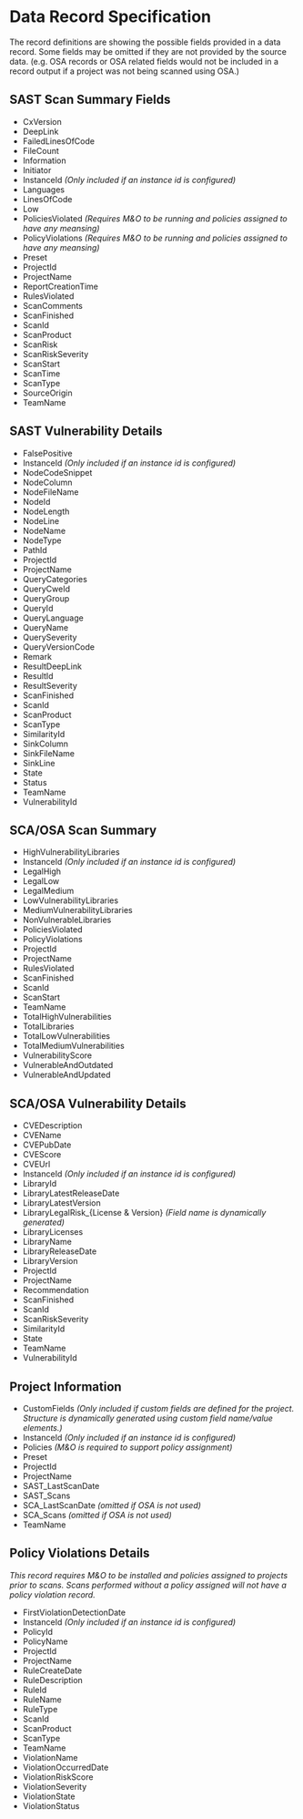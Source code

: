 # Data Record Specification

The record definitions are showing the possible fields provided in a data record.  Some fields may be omitted if they are not provided
by the source data.  (e.g. OSA records or OSA related fields would not be included in a record output if a project was not being scanned
using OSA.)



## SAST Scan Summary Fields

* CxVersion
* DeepLink
* FailedLinesOfCode
* FileCount
* Information
* Initiator
* InstanceId *(Only included if an instance id is configured)*
* Languages
* LinesOfCode
* Low
* PoliciesViolated *(Requires M&O to be running and policies assigned to have any meansing)*
* PolicyViolations *(Requires M&O to be running and policies assigned to have any meansing)*
* Preset
* ProjectId
* ProjectName
* ReportCreationTime
* RulesViolated
* ScanComments
* ScanFinished
* ScanId
* ScanProduct
* ScanRisk
* ScanRiskSeverity
* ScanStart
* ScanTime
* ScanType
* SourceOrigin
* TeamName


## SAST Vulnerability Details

* FalsePositive
* InstanceId *(Only included if an instance id is configured)*
* NodeCodeSnippet
* NodeColumn
* NodeFileName
* NodeId
* NodeLength
* NodeLine
* NodeName
* NodeType
* PathId
* ProjectId
* ProjectName
* QueryCategories
* QueryCweId
* QueryGroup
* QueryId
* QueryLanguage
* QueryName
* QuerySeverity
* QueryVersionCode
* Remark
* ResultDeepLink
* ResultId
* ResultSeverity
* ScanFinished
* ScanId
* ScanProduct
* ScanType
* SimilarityId
* SinkColumn
* SinkFileName
* SinkLine
* State
* Status
* TeamName
* VulnerabilityId


## SCA/OSA Scan Summary

* HighVulnerabilityLibraries
* InstanceId *(Only included if an instance id is configured)*
* LegalHigh
* LegalLow
* LegalMedium
* LowVulnerabilityLibraries
* MediumVulnerabilityLibraries
* NonVulnerableLibraries
* PoliciesViolated
* PolicyViolations
* ProjectId
* ProjectName
* RulesViolated
* ScanFinished
* ScanId
* ScanStart
* TeamName
* TotalHighVulnerabilities
* TotalLibraries
* TotalLowVulnerabilities
* TotalMediumVulnerabilities
* VulnerabilityScore
* VulnerableAndOutdated
* VulnerableAndUpdated


## SCA/OSA Vulnerability Details

* CVEDescription
* CVEName
* CVEPubDate
* CVEScore
* CVEUrl
* InstanceId *(Only included if an instance id is configured)*
* LibraryId
* LibraryLatestReleaseDate
* LibraryLatestVersion
* LibraryLegalRisk_{License & Version} *(Field name is dynamically generated)*
* LibraryLicenses
* LibraryName
* LibraryReleaseDate
* LibraryVersion
* ProjectId
* ProjectName
* Recommendation
* ScanFinished
* ScanId
* ScanRiskSeverity
* SimilarityId
* State
* TeamName
* VulnerabilityId


## Project Information

* CustomFields *(Only included if custom fields are defined for the project.  Structure is dynamically generated using custom field name/value elements.)*
* InstanceId *(Only included if an instance id is configured)*
* Policies *(M&O is required to support policy assignment)*
* Preset
* ProjectId
* ProjectName
* SAST_LastScanDate
* SAST_Scans
* SCA_LastScanDate *(omitted if OSA is not used)*
* SCA_Scans *(omitted if OSA is not used)*
* TeamName

## Policy Violations Details

*This record requires M&O to be installed and policies assigned to projects prior to scans.  Scans performed without a policy assigned will not have a policy
violation record.*

* FirstViolationDetectionDate
* InstanceId *(Only included if an instance id is configured)*
* PolicyId
* PolicyName
* ProjectId
* ProjectName
* RuleCreateDate
* RuleDescription
* RuleId
* RuleName
* RuleType
* ScanId
* ScanProduct
* ScanType
* TeamName
* ViolationName
* ViolationOccurredDate
* ViolationRiskScore
* ViolationSeverity
* ViolationState
* ViolationStatus






